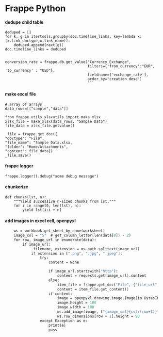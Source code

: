 # Frappe Python

#### dedupe child table

```
deduped = []
for k, g in itertools.groupby(doc.timeline_links, key=lambda x: (x.link_doctype,x.link_name)):
    deduped.append(next(g))
doc.timeline_links = deduped


```

````
conversion_rate = frappe.db.get_value("Currency Exchange",
                                      filters={'from_currency':"EUR", 'to_currency' : "USD"},
                                      fieldname=['exchange_rate'],
                                      order_by="creation desc")
                                      ```
````

#### make excel file

```
# array of arrays
data_rows=[["sample","data"]]

from frappe.utils.xlsxutils import make_xlsx
xlsx_file = make_xlsx(data_rows, "Sample Data")
file_data = xlsx_file.getvalue()

_file = frappe.get_doc({
"doctype": "File",
"file_name": "Sample Data.xlsx,
"folder": "Home/Attachments",
"content": file_data})
_file.save()
```

#### frappe logger

```
frappe.logger().debug("some debug message")
```

#### chunkerize

```
def chunks(lst, n):
    """Yield successive n-sized chunks from lst."""
    for i in range(0, len(lst), n):
        yield lst[i:i + n]

```

#### add images in excel cell, openpyxl
```def add_images(data, workbook, worksheet=""):
    ws = workbook.get_sheet_by_name(worksheet)
    image_col = "S"  # get_column_letter(len(data[0]) - 2)
    for row, image_url in enumerate(data):
        if image_url:
            _filename, extension = os.path.splitext(image_url)
            if extension in [".png", ".jpg", ".jpeg"]:
                try:
                    content = None

                    if image_url.startswith("http"):
                        content = requests.get(image_url).content
                    else:
                        item_file = frappe.get_doc("File", {"file_url": image_url})
                        content = item_file.get_content()
                    if content:
                        image = openpyxl.drawing.image.Image(io.BytesIO(content))
                        image.height = 100
                        image.width = 100
                        ws.add_image(image, f"{image_col}{cstr(row+1)}")
                        ws.row_dimensions[row + 1].height = 90
                except Exception as e:
                    print(e)
                    pass
